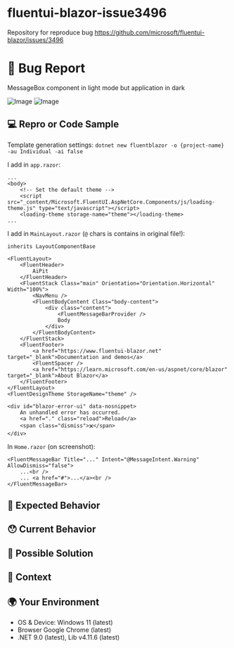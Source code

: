 # fluentui-blazor-issue3496
Repository for reproduce bug https://github.com/microsoft/fluentui-blazor/issues/3496

<!---
Thanks for filing an issue 😄 ! Before you submit, please read the following:

Search open/closed issues before submitting. Someone may have reported the same issue before.
-->

# 🐛 Bug Report

<!--- Provide a general summary of the issue here -->
MessageBox component in light mode but application in dark

![Image](https://github.com/user-attachments/assets/50ee9a0b-305f-4ee2-96c2-19f7e1542920)
![Image](https://github.com/user-attachments/assets/de7ba6f5-d769-4263-b876-65039d770a28)

## 💻 Repro or Code Sample

<!-- Please provide steps to reproduce the issue and/or a code repository, gist, code snippet or sample files -->

Template generation settings: ```dotnet new fluentblazor -o {project-name} -au Individual -ai false```

I add in `app.razor`:
```
...
<body>
    <!-- Set the default theme -->
    <script src="_content/Microsoft.FluentUI.AspNetCore.Components/js/loading-theme.js" type="text/javascript"></script>
    <loading-theme storage-name="theme"></loading-theme>
...
```

I add in `MainLayout.razor` (`@` chars is contains in original file!):

```
﻿inherits LayoutComponentBase

<FluentLayout>
    <FluentHeader>
        AiPit
    </FluentHeader>
    <FluentStack Class="main" Orientation="Orientation.Horizontal" Width="100%">
        <NavMenu />
        <FluentBodyContent Class="body-content">
            <div class="content">
                <FluentMessageBarProvider />
                Body
            </div>
        </FluentBodyContent>
    </FluentStack>
    <FluentFooter>
        <a href="https://www.fluentui-blazor.net" target="_blank">Documentation and demos</a>
        <FluentSpacer />
        <a href="https://learn.microsoft.com/en-us/aspnet/core/blazor" target="_blank">About Blazor</a>
    </FluentFooter>
</FluentLayout>
<FluentDesignTheme StorageName="theme" />

<div id="blazor-error-ui" data-nosnippet>
    An unhandled error has occurred.
    <a href="." class="reload">Reload</a>
    <span class="dismiss">🗙</span>
</div>
```

In `Home.razor` (on screenshot):
```
<FluentMessageBar Title="..." Intent="@MessageIntent.Warning" AllowDismiss="false">
    ...<br />
    ... <a href="#">...</a><br />
</FluentMessageBar>
```

## 🤔 Expected Behavior

<!--- Tell us what should happen -->

## 😯 Current Behavior

<!--- Tell us what happens instead of the expected behavior -->
<!--- If you are seeing an error, please include the full error message and stack trace -->
<!--- If applicable, provide screenshots -->

## 💁 Possible Solution

<!--- Not obligatory, but suggest a fix/reason for the bug -->
<!--- Please let us know if you'd be willing to contribute the fix; we'd be happy to work with you -->

## 🔦 Context

<!--- How has this issue affected you? What are you trying to accomplish? -->
<!--- Providing context helps us come up with a solution that is most useful in the real world -->

## 🌍 Your Environment

<!--- Include as many relevant details as possible about the environment you experienced the bug in -->

* OS & Device: Windows 11 (latest)
* Browser Google Chrome (latest)
* .NET 9.0 (latest), Lib v4.11.6 (latest)
